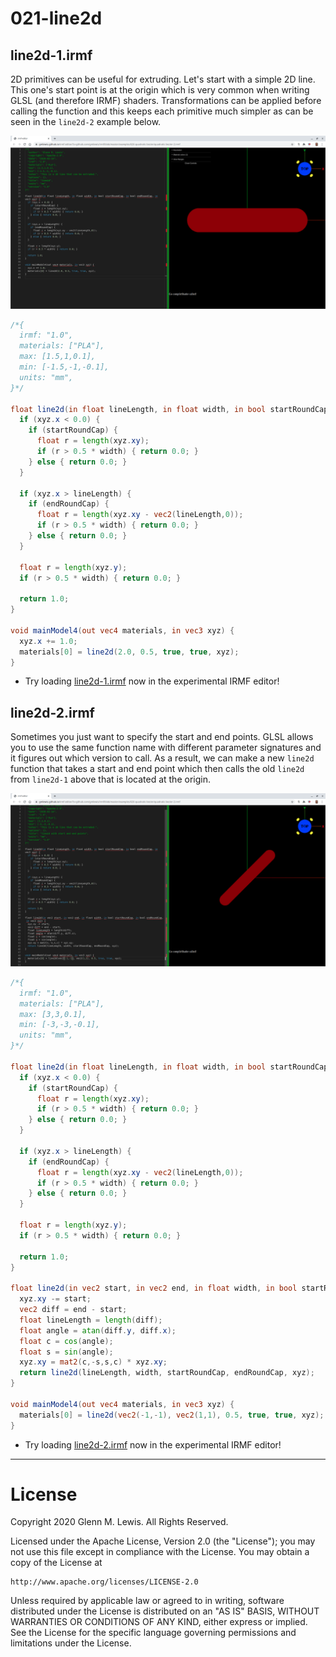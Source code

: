 # 021-line2d

## line2d-1.irmf

2D primitives can be useful for extruding. Let's start with a simple 2D line.
This one's start point is at the origin which is very common when writing
GLSL (and therefore IRMF) shaders. Transformations can be applied before
calling the function and this keeps each primitive much simpler as can be
seen in the `line2d-2` example below.

![line2d-1.png](line2d-1.png)

```glsl
/*{
  irmf: "1.0",
  materials: ["PLA"],
  max: [1.5,1,0.1],
  min: [-1.5,-1,-0.1],
  units: "mm",
}*/

float line2d(in float lineLength, in float width, in bool startRoundCap, in bool endRoundCap, in vec3 xyz) {
  if (xyz.x < 0.0) {
    if (startRoundCap) {
      float r = length(xyz.xy);
      if (r > 0.5 * width) { return 0.0; }
    } else { return 0.0; }
  }

  if (xyz.x > lineLength) {
    if (endRoundCap) {
      float r = length(xyz.xy - vec2(lineLength,0));
      if (r > 0.5 * width) { return 0.0; }
    } else { return 0.0; }
  }

  float r = length(xyz.y);
  if (r > 0.5 * width) { return 0.0; }

  return 1.0;
}

void mainModel4(out vec4 materials, in vec3 xyz) {
  xyz.x += 1.0;
  materials[0] = line2d(2.0, 0.5, true, true, xyz);
}
```

* Try loading [line2d-1.irmf](https://gmlewis.github.io/irmf-editor/?s=github.com/gmlewis/irmf/blob/master/examples/021-line2d/line2d-1.irmf) now in the experimental IRMF editor!

## line2d-2.irmf

Sometimes you just want to specify the start and end points.
GLSL allows you to use the same function name with different
parameter signatures and it figures out which version to call.
As a result, we can make a new `line2d` function that takes
a start and end point which then calls the old `line2d` from
`line2d-1` above that is located at the origin.

![line2d-2.png](line2d-2.png)

```glsl
/*{
  irmf: "1.0",
  materials: ["PLA"],
  max: [3,3,0.1],
  min: [-3,-3,-0.1],
  units: "mm",
}*/

float line2d(in float lineLength, in float width, in bool startRoundCap, in bool endRoundCap, in vec3 xyz) {
  if (xyz.x < 0.0) {
    if (startRoundCap) {
      float r = length(xyz.xy);
      if (r > 0.5 * width) { return 0.0; }
    } else { return 0.0; }
  }

  if (xyz.x > lineLength) {
    if (endRoundCap) {
      float r = length(xyz.xy - vec2(lineLength,0));
      if (r > 0.5 * width) { return 0.0; }
    } else { return 0.0; }
  }

  float r = length(xyz.y);
  if (r > 0.5 * width) { return 0.0; }

  return 1.0;
}

float line2d(in vec2 start, in vec2 end, in float width, in bool startRoundCap, in bool endRoundCap, in vec3 xyz) {
  xyz.xy -= start;
  vec2 diff = end - start;
  float lineLength = length(diff);
  float angle = atan(diff.y, diff.x);
  float c = cos(angle);
  float s = sin(angle);
  xyz.xy = mat2(c,-s,s,c) * xyz.xy;
  return line2d(lineLength, width, startRoundCap, endRoundCap, xyz);
}

void mainModel4(out vec4 materials, in vec3 xyz) {
  materials[0] = line2d(vec2(-1,-1), vec2(1,1), 0.5, true, true, xyz);
}
```

* Try loading [line2d-2.irmf](https://gmlewis.github.io/irmf-editor/?s=github.com/gmlewis/irmf/blob/master/examples/021-line2d/line2d-2.irmf) now in the experimental IRMF editor!

----------------------------------------------------------------------

# License

Copyright 2020 Glenn M. Lewis. All Rights Reserved.

Licensed under the Apache License, Version 2.0 (the "License");
you may not use this file except in compliance with the License.
You may obtain a copy of the License at

    http://www.apache.org/licenses/LICENSE-2.0

Unless required by applicable law or agreed to in writing, software
distributed under the License is distributed on an "AS IS" BASIS,
WITHOUT WARRANTIES OR CONDITIONS OF ANY KIND, either express or implied.
See the License for the specific language governing permissions and
limitations under the License.
